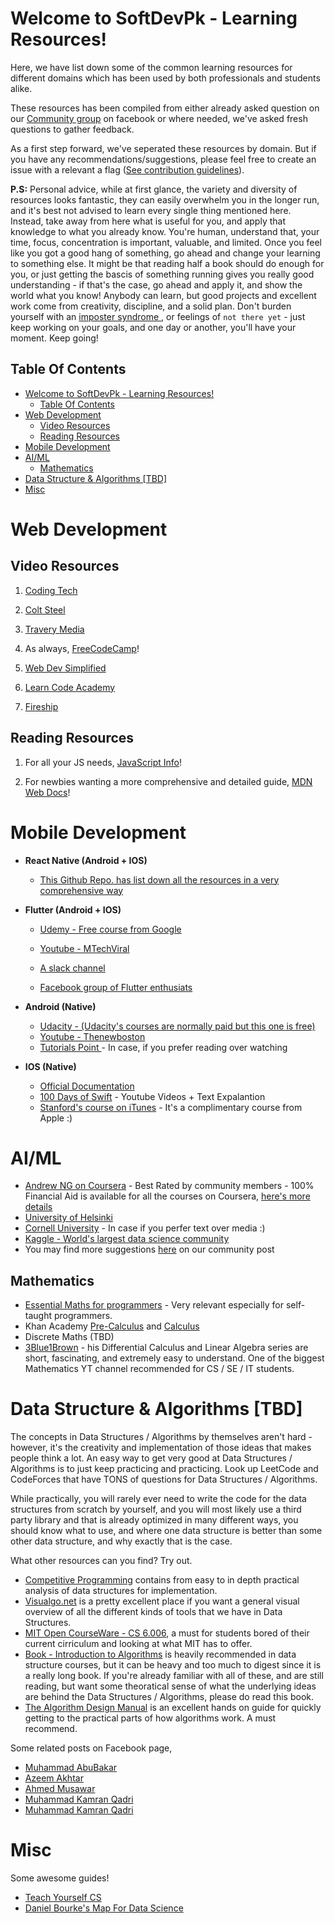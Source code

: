 # Welcome to SoftDevPk - Learning Resources!

Here, we have list down some of the common learning resources for different domains which has been used by both professionals and students alike.

These resources has been compiled from either already asked question on our [Community group](https://www.facebook.com/groups/softdevpk/) on facebook or where needed, we've asked fresh questions to gather feedback.

As a first step forward, we've seperated these resources by domain. But if you have any recommendations/suggestions, please feel free to create an issue with a relevant a flag ([See contribution guidelines](https://github.com/Software-Development-Pakistan/Software-Development-Pakistan.github.io/blob/master/CONTRIBUTING.md)).

**P.S:** Personal advice, while at first glance, the variety and diversity of resources looks fantastic, they can easily overwhelm you in the longer run, and it's best not advised to learn every single thing mentioned here. Instead, take away from here what is useful for you, and apply that knowledge to what you already know. You're human, understand that, your time, focus, concentration is important, valuable, and limited. Once you feel like you got a good hang of something, go ahead and change your learning to something else. It might be that reading half a book should do enough for you, or just getting the bascis of something running gives you really good understanding - if that's the case, go ahead and apply it, and show the world what you know! Anybody can learn, but good projects and excellent work come from creativity, discipline, and a solid plan. Don't burden yourself with an [imposter syndrome ](https://www.youtube.com/watch?v=ZQUxL4Jm1Lo), or feelings of `not there yet` - just keep working on your goals, and one day or another, you'll have your moment. Keep going!

## Table Of Contents

- [Welcome to SoftDevPk - Learning Resources!](#welcome-to-softdevpk---learning-resources)
  - [Table Of Contents](#table-of-contents)
- [Web Development](#web-development)
  - [Video Resources](#video-resources)
  - [Reading Resources](#reading-resources)
- [Mobile Development](#mobile-development)
- [AI/ML](#aiml)
  - [Mathematics](#mathematics)
- [Data Structure & Algorithms [TBD]](#data-structure--algorithms-tbd)
- [Misc](#misc)

# Web Development

## Video Resources

1.  [Coding Tech](https://www.youtube.com/channel/UCtxCXg-UvSnTKPOzLH4wJaQ)

2.  [Colt Steel](https://www.youtube.com/channel/UCrqAGUPPMOdo0jfQ6grikZw)

3.  [Travery Media](https://www.youtube.com/user/TechGuyWeb)

4.  As always, [FreeCodeCamp](https://www.youtube.com/channel/UC8butISFwT-Wl7EV0hUK0BQ)!

5.  [Web Dev Simplified](https://www.youtube.com/channel/UCFbNIlppjAuEX4znoulh0Cw)

6.  [Learn Code Academy](https://www.youtube.com/user/learncodeacademy)

7.  [Fireship](https://www.youtube.com/channel/UCsBjURrPoezykLs9EqgamOA)

## Reading Resources

1. For all your JS needs, [JavaScript Info](https://javascript.info/)!

2. For newbies wanting a more comprehensive and detailed guide, [MDN Web Docs](https://developer.mozilla.org/en-US/docs/Learn/Getting_started_with_the_web)!

# Mobile Development

- **React Native (Android + IOS)**

  - [This Github Repo. has list down all the resources in a very comprehensive way](https://github.com/shubhnik/react-native-learning-resources)

- **Flutter (Android + IOS)**

  - [Udemy - Free course from Google](https://www.udacity.com/course/build-native-mobile-apps-with-flutter--ud905)

  - [Youtube - MTechViral ](https://www.youtube.com/watch?v=qWL1lGchpRA&list=PLR2qQy0Zxs_UdqAcaipPR3CG1Ly57UlhV)

  - [A slack channel](https://mindorks.com/join-community)

  - [Facebook group of Flutter enthusiats](https://www.facebook.com/groups/425920117856409/)

- **Android (Native)**

  - [Udacity - (Udacity's courses are normally paid but this one is free)](https://www.udacity.com/course/new-android-fundamentals--ud851)
  - [Youtube - Thenewboston](https://www.youtube.com/watch?v=SUOWNXGRc6g&feature=youtu.be&list=PL2F07DBCDCC01493A)
  - [Tutorials Point ](https://www.tutorialspoint.com/android/index.htm) - In case, if you prefer reading over watching

- **IOS (Native)**
  - [Official Documentation](https://developer.apple.com/swift/)
  - [100 Days of Swift](https://www.hackingwithswift.com/100) - Youtube Videos + Text Expalantion
  - [Stanford's course on iTunes](https://itunes.apple.com/us/course/developing-ios-11-apps-with-swift/id1309275316) - It's a complimentary course from Apple :)

# AI/ML

- [Andrew NG on Coursera](https://www.coursera.org/courses?query=machine%20learning%20andrew%20ng) - Best Rated by community members - 100% Financial Aid is available for all the courses on Coursera, [here's more details](https://www.facebook.com/groups/softdevpk/?post_id=953070381816654&comment_id=953426811781011)
- [University of Helsinki](https://course.elementsofai.com/)
- [Cornell University](https://arxiv.org/abs/1805.05052v1) - In case if you perfer text over media :)
- [Kaggle - World's largest data science community](https://www.kaggle.com/)
- You may find more suggestions [here](https://www.facebook.com/groups/softdevpk/?post_id=1041697142953977) on our community post

## Mathematics

- [Essential Maths for programmers](https://www.freecodecamp.org/news/learn-algebra-to-improve-your-programming-skills/) - Very relevant especially for self-taught programmers.
- Khan Academy [Pre-Calculus](https://www.khanacademy.org/math/precalculus) and [Calculus](https://www.khanacademy.org/math/calculus-1)
- Discrete Maths (TBD)
- [3Blue1Brown](https://www.youtube.com/channel/UCYO_jab_esuFRV4b17AJtAw) - his Differential Calculus and Linear Algebra series are short, fascinating, and extremely easy to understand. One of the biggest Mathematics YT channel recommended for CS / SE / IT students.

# Data Structure & Algorithms [TBD]

The concepts in Data Structures / Algorithms by themselves aren't hard - however, it's the creativity and implementation of those ideas that makes people think a lot. An easy way to get very good at Data Structures / Algorithms is to just keep practicing and practicing. Look up LeetCode and CodeForces that have TONS of questions for Data Structures / Algorithms.

While practically, you will rarely ever need to write the code for the data structures from scratch by yourself, and you will most likely use a third party library and that is already optimized in many different ways, you should know what to use, and where one data structure is better than some other data structure, and why exactly that is the case.

What other resources can you find? Try out.

- [Competitive Programming](https://cpbook.net/) contains from easy to in depth practical analysis of data structures for implementation.
- [Visualgo.net](https://visualgo.net/en) is a pretty excellent place if you want a general visual overview of all the different kinds of tools that we have in Data Structures.
- [MIT Open CourseWare - CS 6.006](https://ocw.mit.edu/courses/electrical-engineering-and-computer-science/6-006-introduction-to-algorithms-spring-2008/), a must for students bored of their current cirriculum and looking at what MIT has to offer.
- [Book - Introduction to Algorithms](https://www.amazon.com/Introduction-Algorithms-3rd-MIT-Press/dp/0262033844) is heavily recommended in data structure courses, but it can be heavy and too much to digest since it is a really long book. If you're already familiar with all of these, and are still reading, but want some theoratical sense of what the underlying ideas are behind the Data Structures / Algorithms, please do read this book.
- [The Algorithm Design Manual](https://www.amazon.com/Algorithm-Design-Manual-Steven-Skiena/dp/1849967202) is an excellent hands on guide for quickly getting to the practical parts of how algorithms work. A must recommend.

Some related posts on Facebook page,

- [Muhammad AbuBakar](https://web.facebook.com/groups/softdevpk/permalink/1046698715787153/)
- [Azeem Akhtar](https://web.facebook.com/groups/softdevpk/permalink/959172294539796/)
- [Ahmed Musawar](https://web.facebook.com/groups/softdevpk/permalink/1046305165826508/)
- [Muhammad Kamran Qadri](https://web.facebook.com/groups/softdevpk/permalink/966099857180373/)
- [Muhammad Kamran Qadri](https://web.facebook.com/groups/softdevpk/permalink/966755790448113/)

# Misc

Some awesome guides!

- [Teach Yourself CS](https://teachyourselfcs.com/)
- [Daniel Bourke's Map For Data Science](https://whimsical.com/CA7f3ykvXpnJ9Az32vYXva)
